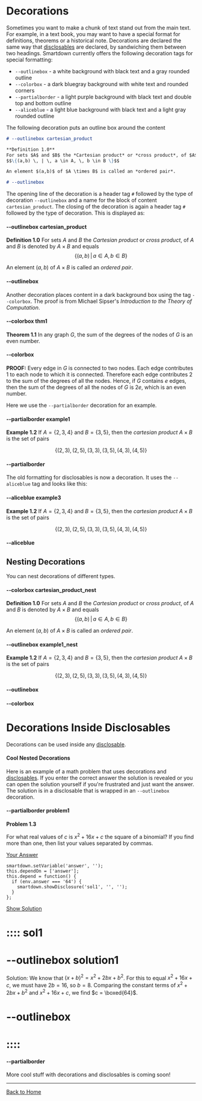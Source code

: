

# Decorations

Sometimes you want to make a chunk of text stand out from the main text.  For example, in a text book, you may want to have a special format for definitions, theorems or a historical note.  Decorations are declared the same way that [disclosables](:@Disclosables) are declared, by sandwiching them between two headings.  Smartdown currently offers the following decoration tags for special formatting:

- `--outlinebox` - a white background with black text and a gray rounded outline
- `--colorbox` - a dark bluegray background with white text and rounded corners
- `--partialborder` - a light purple background with black text and double top and bottom outline
- `--aliceblue` - a light blue background with black text and a light gray rounded outline


The following decoration puts an outline box around the content

```markdown
# --outlinebox cartesian_product

**Definition 1.0**
For sets $A$ and $B$ the *Cartesian product* or *cross product*, of $A$ and $B$ is denoted by $A \times B$ and equals
$$\{(a,b) \, | \, a \in A, \, b \in B \}$$

An element $(a,b)$ of $A \times B$ is called an *ordered pair*.

# --outlinebox
```


The opening line of the decoration is a header tag `#` followed by the type of decoration `--outlinebox` and a name for the block of content `cartesian_product`.  The closing of the decoration is again a header tag `#` followed by the type of decoration.
This is displayed as:



#### --outlinebox cartesian_product

**Definition 1.0**
For sets $A$ and $B$ the *Cartesian product* or *cross product*, of $A$ and $B$ is denoted by $A \times B$ and equals
$$\{(a,b) \, | \, a \in A, \, b \in B \}$$

An element $(a,b)$ of $A \times B$ is called an *ordered pair*.

#### --outlinebox



Another decoration places content in a dark background box using the tag `--colorbox`. The proof is from Michael Sipser's *Introduction to the Theory of Computation*.

#### --colorbox thm1

**Theorem 1.1**
In any graph $G$, the sum of the degrees of the nodes of $G$ is an even number.
#### --colorbox

**PROOF:** Every edge in $G$ is connected to two nodes.  Each edge contributes $1$ to each node to which it is connected.  Therefore each edge contributes $2$ to the sum of the degrees of all the nodes.  Hence, if $G$ contains $e$ edges, then the sum of the degrees of all the nodes of $G$ is $2e$, which is an even number.



Here we use the `--partialborder` decoration for an example.

#### --partialborder example1

**Example 1.2**
If $A = \{2,3,4\}$ and $B = \{3,5\}$, then the *cartesian product* $A \times B$ is the set of pairs

$$\{(2,3),(2,5),(3,3),(3,5),(4,3),(4,5)\}$$

#### --partialborder




The old formatting for disclosables is now a decoration.  It uses the `--aliceblue` tag and looks like this:

#### --aliceblue example3

**Example 1.2**
If $A = \{2,3,4\}$ and $B = \{3,5\}$, then the *cartesian product* $A \times B$ is the set of pairs

$$\{(2,3),(2,5),(3,3),(3,5),(4,3),(4,5)\}$$

#### --aliceblue



## Nesting Decorations

You can nest decorations of different types.

#### --colorbox cartesian_product_nest

**Definition 1.0**
For sets $A$ and $B$ the *Cartesian product* or *cross product*, of $A$ and $B$ is denoted by $A \times B$ and equals
$$\{(a,b) \, | \, a \in A, \, b \in B \}$$

An element $(a,b)$ of $A \times B$ is called an *ordered pair*.
#### --outlinebox example1_nest

**Example 1.2**
If $A = \{2,3,4\}$ and $B = \{3,5\}$, then the *cartesian product* $A \times B$ is the set of pairs

$$\{(2,3),(2,5),(3,3),(3,5),(4,3),(4,5)\}$$

#### --outlinebox
#### --colorbox



# Decorations Inside Disclosables

Decorations can be used inside any [disclosable](:@Disclosables).


#### Cool Nested Decorations

Here is an example of a math problem that uses decorations and [disclosables](:@Disclosables).  If you enter the correct answer the solution is revealed or you can open the solution yourself if you're frustrated and just want the answer.  The solution is in a disclosable that is wrapped in an `--outlinebox` decoration.


#### --partialborder problem1

**Problem 1.3**

For what real values of $c$ is $x^2 + 16x + c$ the square of a binomial? If you find more than one, then list your values separated by commas.

[Your Answer](:?answer)

```javascript/autoplay
smartdown.setVariable('answer', '');
this.dependOn = ['answer'];
this.depend = function() {
  if (env.answer === '64') {
    smartdown.showDisclosure('sol1', '', '');
  }
};
```

[Show Solution](::sol1)

# :::: sol1

# --outlinebox solution1
Solution:
We know that $(x+b)^2 = x^2 + 2bx + b^2$. For this to equal $x^2 + 16x + c$, we must have $2b=16$, so $b=8$.
Comparing the constant terms of $x^2 + 2bx + b^2$ and $x^2 + 16x + c$, we find $c = \boxed{64}$.
# --outlinebox

# ::::

#### --partialborder

More cool stuff with decorations and disclosables is coming soon!

---

[Back to Home](:@Home)